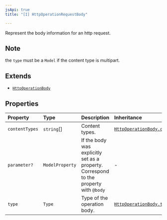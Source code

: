 ```yaml
---
jsApi: true
title: "[I] HttpOperationRequestBody"

---
```

Represent the body information for an http request.

## Note

the `type` must be a `Model` if the content type is multipart.

## Extends

- [`HttpOperationBody`](HttpOperationBody.md)

## Properties

| Property | Type | Description | Inheritance |
| :------ | :------ | :------ | :------ |
| `contentTypes` | `string`[] | Content types. | [`HttpOperationBody.contentTypes`](HttpOperationBody.md) |
| `parameter?` | `ModelProperty` | If the body was explicitly set as a property. Correspond to the property with `@body` | - |
| `type` | `Type` | Type of the operation body. | [`HttpOperationBody.type`](HttpOperationBody.md) |
